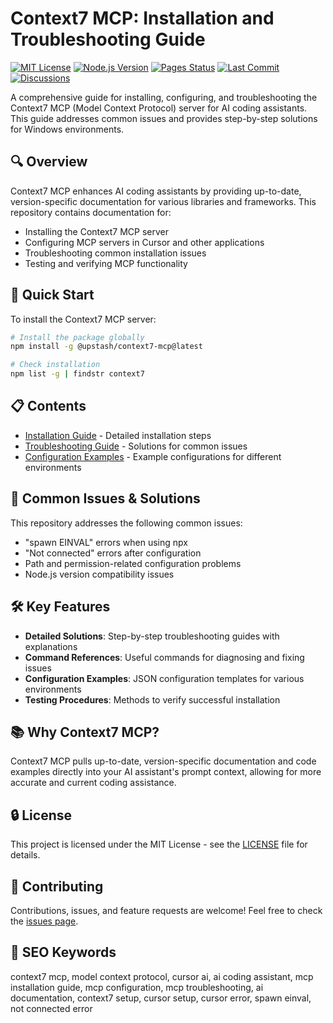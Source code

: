 <!-- <meta name="google-site-verification" content="HeKurW8oUeDvU3gMMOw0Ru6P2DUgY1qAdMGkLiCdFUk" /> -->

# Context7 MCP: Installation and Troubleshooting Guide

[![MIT License](https://img.shields.io/badge/License-MIT-green.svg)](LICENSE)
[![Node.js Version](https://img.shields.io/badge/node-%3E%3D18.0.0-brightgreen.svg)](https://nodejs.org/)
[![Pages Status](https://img.shields.io/github/deployments/akmaster/context7-mcp-troubleshooting/github-pages?label=pages)](https://akmaster.github.io/context7-mcp-troubleshooting/)
[![Last Commit](https://img.shields.io/github/last-commit/akmaster/context7-mcp-troubleshooting)](https://github.com/akmaster/context7-mcp-troubleshooting/commits/main)
[![Discussions](https://img.shields.io/github/discussions/akmaster/context7-mcp-troubleshooting)](https://github.com/akmaster/context7-mcp-troubleshooting/discussions)

A comprehensive guide for installing, configuring, and troubleshooting the Context7 MCP (Model Context Protocol) server for AI coding assistants. This guide addresses common issues and provides step-by-step solutions for Windows environments.

## 🔍 Overview

Context7 MCP enhances AI coding assistants by providing up-to-date, version-specific documentation for various libraries and frameworks. This repository contains documentation for:

- Installing the Context7 MCP server
- Configuring MCP servers in Cursor and other applications
- Troubleshooting common installation issues
- Testing and verifying MCP functionality

## 🚀 Quick Start

To install the Context7 MCP server:

```bash
# Install the package globally
npm install -g @upstash/context7-mcp@latest

# Check installation
npm list -g | findstr context7
```

## 📋 Contents

- [Installation Guide](installation_guide.md) - Detailed installation steps
- [Troubleshooting Guide](troubleshooting_guide.md) - Solutions for common issues
- [Configuration Examples](configuration_examples.md) - Example configurations for different environments

## 🔧 Common Issues & Solutions

This repository addresses the following common issues:

- "spawn EINVAL" errors when using npx
- "Not connected" errors after configuration
- Path and permission-related configuration problems
- Node.js version compatibility issues

## 🛠️ Key Features

- **Detailed Solutions**: Step-by-step troubleshooting guides with explanations
- **Command References**: Useful commands for diagnosing and fixing issues
- **Configuration Examples**: JSON configuration templates for various environments
- **Testing Procedures**: Methods to verify successful installation

## 📚 Why Context7 MCP?

Context7 MCP pulls up-to-date, version-specific documentation and code examples directly into your AI assistant's prompt context, allowing for more accurate and current coding assistance.

## 🔒 License

This project is licensed under the MIT License - see the [LICENSE](LICENSE) file for details.

## 🤝 Contributing

Contributions, issues, and feature requests are welcome! Feel free to check the [issues page](https://github.com/yourusername/context7-mcp-guide/issues).

## 📣 SEO Keywords

context7 mcp, model context protocol, cursor ai, ai coding assistant, mcp installation guide, mcp configuration, mcp troubleshooting, ai documentation, context7 setup, cursor setup, cursor error, spawn einval, not connected error
